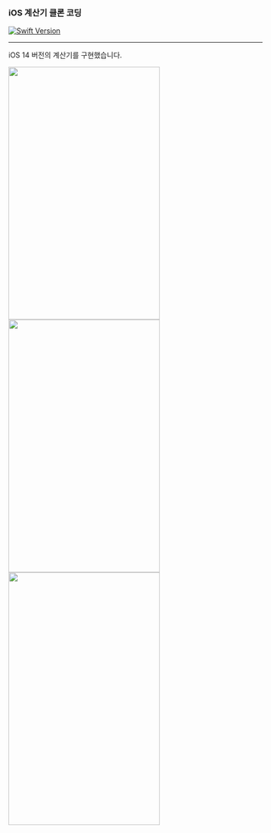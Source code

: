 ### iOS 계산기 클론 코딩
[![Swift Version](https://img.shields.io/badge/Swift-5.0-F16D39.svg?style=flat)](https://developer.apple.com/swift)

---
iOS 14 버전의 계산기를 구현했습니다. 

<div>
<img width="300" height="500" src="https://github.com/sangeui/iOS-Clone-Calculator/blob/main/Resources/iOS-Clone-Calculator-1.png">
<img width="300" height="500" src="https://github.com/sangeui/iOS-Clone-Calculator/blob/main/Resources/iOS-Clone-Calculator-2.png">
<img width="300" height="500" src="https://github.com/sangeui/iOS-Clone-Calculator/blob/main/Resources/iOS-Clone-Calculator-3.png">
</div>

